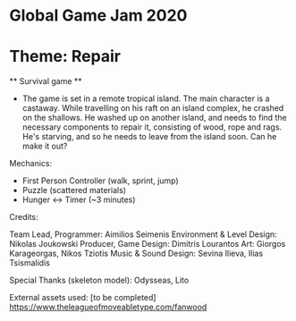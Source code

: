 # Global Game Jam 2020
# Theme: Repair

** Survival game **

- The game is set in a remote tropical island. The main character is a castaway. While travelling on his raft on an island complex, he crashed on the shallows. 
He washed up on another island, and needs to find the necessary components to repair it, consisting of wood, rope and rags.
He's starving, and so he needs to leave from the island soon. Can he make it out?

Mechanics:
- First Person Controller (walk, sprint, jump)
- Puzzle (scattered materials)
- Hunger <-> Timer (~3 minutes)

Credits:

Team Lead, Programmer: Aimilios Seimenis
Environment & Level Design: Nikolas Joukowski
Producer, Game Design: Dimitris Lourantos
Art: Giorgos Karageorgas, Nikos Tziotis
Music & Sound Design: Sevina Ilieva, Ilias Tsismalidis

Special Thanks (skeleton model):
Odysseas, Lito

External assets used:
[to be completed]
https://www.theleagueofmoveabletype.com/fanwood